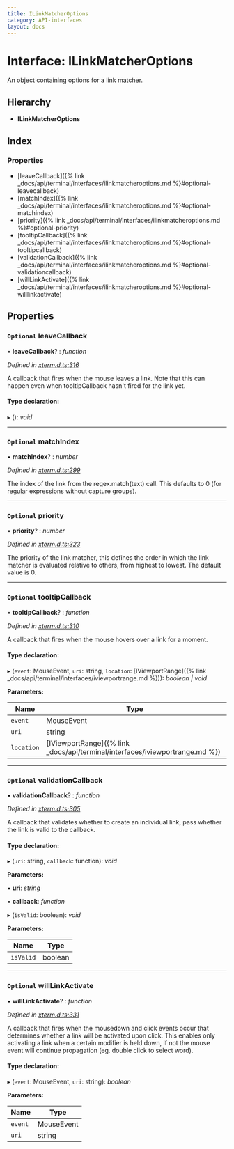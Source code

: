```yaml
---
title: ILinkMatcherOptions
category: API-interfaces
layout: docs
---
```



# Interface: ILinkMatcherOptions

An object containing options for a link matcher.

## Hierarchy

* **ILinkMatcherOptions**

## Index

### Properties

* [leaveCallback]({% link _docs/api/terminal/interfaces/ilinkmatcheroptions.md %}#optional-leavecallback)
* [matchIndex]({% link _docs/api/terminal/interfaces/ilinkmatcheroptions.md %}#optional-matchindex)
* [priority]({% link _docs/api/terminal/interfaces/ilinkmatcheroptions.md %}#optional-priority)
* [tooltipCallback]({% link _docs/api/terminal/interfaces/ilinkmatcheroptions.md %}#optional-tooltipcallback)
* [validationCallback]({% link _docs/api/terminal/interfaces/ilinkmatcheroptions.md %}#optional-validationcallback)
* [willLinkActivate]({% link _docs/api/terminal/interfaces/ilinkmatcheroptions.md %}#optional-willlinkactivate)

## Properties

### `Optional` leaveCallback

• **leaveCallback**? : *function*

*Defined in [xterm.d.ts:316](https://github.com/xtermjs/xterm.js/blob/4.4.0/typings/xterm.d.ts#L316)*

A callback that fires when the mouse leaves a link. Note that this can
happen even when tooltipCallback hasn't fired for the link yet.

#### Type declaration:

▸ (): *void*

___

### `Optional` matchIndex

• **matchIndex**? : *number*

*Defined in [xterm.d.ts:299](https://github.com/xtermjs/xterm.js/blob/4.4.0/typings/xterm.d.ts#L299)*

The index of the link from the regex.match(text) call. This defaults to 0
(for regular expressions without capture groups).

___

### `Optional` priority

• **priority**? : *number*

*Defined in [xterm.d.ts:323](https://github.com/xtermjs/xterm.js/blob/4.4.0/typings/xterm.d.ts#L323)*

The priority of the link matcher, this defines the order in which the
link matcher is evaluated relative to others, from highest to lowest. The
default value is 0.

___

### `Optional` tooltipCallback

• **tooltipCallback**? : *function*

*Defined in [xterm.d.ts:310](https://github.com/xtermjs/xterm.js/blob/4.4.0/typings/xterm.d.ts#L310)*

A callback that fires when the mouse hovers over a link for a moment.

#### Type declaration:

▸ (`event`: MouseEvent, `uri`: string, `location`: [IViewportRange]({% link _docs/api/terminal/interfaces/iviewportrange.md %})): *boolean | void*

**Parameters:**

Name | Type |
------ | ------ |
`event` | MouseEvent |
`uri` | string |
`location` | [IViewportRange]({% link _docs/api/terminal/interfaces/iviewportrange.md %}) |

___

### `Optional` validationCallback

• **validationCallback**? : *function*

*Defined in [xterm.d.ts:305](https://github.com/xtermjs/xterm.js/blob/4.4.0/typings/xterm.d.ts#L305)*

A callback that validates whether to create an individual link, pass
whether the link is valid to the callback.

#### Type declaration:

▸ (`uri`: string, `callback`: function): *void*

**Parameters:**

▪ **uri**: *string*

▪ **callback**: *function*

▸ (`isValid`: boolean): *void*

**Parameters:**

Name | Type |
------ | ------ |
`isValid` | boolean |

___

### `Optional` willLinkActivate

• **willLinkActivate**? : *function*

*Defined in [xterm.d.ts:331](https://github.com/xtermjs/xterm.js/blob/4.4.0/typings/xterm.d.ts#L331)*

A callback that fires when the mousedown and click events occur that
determines whether a link will be activated upon click. This enables
only activating a link when a certain modifier is held down, if not the
mouse event will continue propagation (eg. double click to select word).

#### Type declaration:

▸ (`event`: MouseEvent, `uri`: string): *boolean*

**Parameters:**

Name | Type |
------ | ------ |
`event` | MouseEvent |
`uri` | string |

